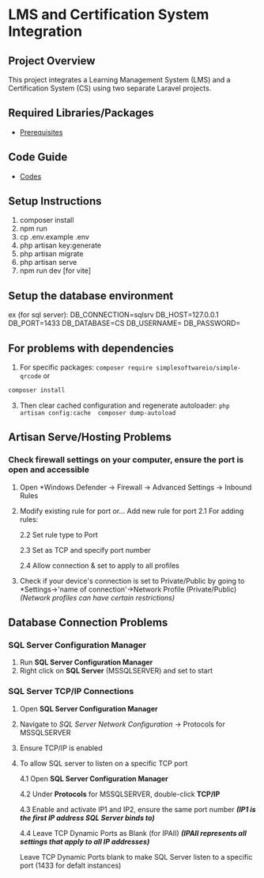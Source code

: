 # LMS and Certification System Integration

## Project Overview
This project integrates a Learning Management System (LMS) and a Certification System (CS) using two separate Laravel projects.

## Required Libraries/Packages
- [Prerequisites](./Prerequisites.md)

## Code Guide
- [Codes](./code-explanation.md)
  
## Setup Instructions
1. composer install
2. npm run
3. cp .env.example .env
4. php artisan key:generate
5. php artisan migrate
6. php artisan serve
7. npm run dev [for vite]


## Setup the database environment 
ex (for sql server):
DB_CONNECTION=sqlsrv
DB_HOST=127.0.0.1
DB_PORT=1433 
DB_DATABASE=CS
DB_USERNAME=
DB_PASSWORD=

## For problems with dependencies

1. For specific packages:
``composer require simplesoftwareio/simple-qrcode``
or
```bash
composer install
```
3. Then clear cached configuration and regenerate autoloader:
``php artisan config:cache 
  composer dump-autoload``

## Artisan Serve/Hosting Problems
### Check firewall settings on your computer, ensure the port is open and accessible
1. Open *Windows Defender -> Firewall -> Advanced Settings -> Inbound Rules
2.  Modify existing rule for port or... Add new rule for port
      2.1 For adding rules:
    
      2.2 Set rule type to Port
   
      2.3 Set as TCP and specify port number
  
     2.4 Allow connection & set to apply to all profiles
  
4. Check if your device's connection is set to Private/Public by going to *Settings->'name of connection'->Network Profile (Private/Public)
    _(Network profiles can have certain restrictions)_

## Database Connection Problems
### SQL Server Configuration Manager
1. Run **SQL Server Configuration Manager**
2. Right click on **SQL Server** (MSSQLSERVER) and set to start

### SQL Server TCP/IP Connections
1. Open **SQL Server Configuration Manager**
2. Navigate to *SQL Server Network Configuration* -> Protocols for MSSQLSERVER
3. Ensure TCP/IP is enabled
4. To allow SQL server to listen on a specific TCP port
   
   4.1 Open **SQL Server Configuration Manager**
   
   4.2 Under **Protocols** for MSSQLSERVER, double-click **TCP/IP**
   
   4.3 Enable and activate IP1 and IP2, ensure the same port number **_(IP1 is the first IP address SQL Server binds to)_**
   
   4.4 Leave TCP Dynamic Ports as Blank (for IPAII) **_(IPAII represents all settings that apply to all IP addresses)_**
   
     Leave TCP Dynamic Ports blank to make SQL Server listen to a specific port (1433 for defalt instances)